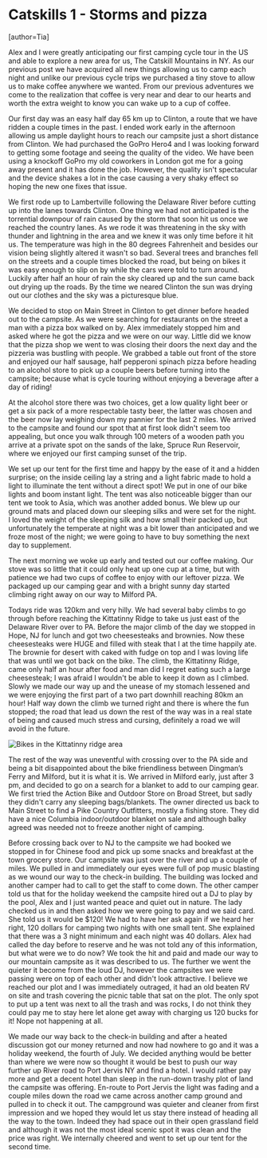 Catskills 1 - Storms and pizza
============
[author=Tia]

Alex and I were greatly anticipating our first camping cycle tour in the US and able to explore a new area for us, The Catskill Mountains in NY. As our previous post we have acquired all new things allowing us to camp each night and unlike our previous cycle trips we purchased a tiny stove to allow us to make coffee anywhere we wanted. From our previous adventures we come to the realization that coffee is very near and dear to our hearts and worth the extra weight to know you can wake up to a cup of coffee.

Our first day was an easy half day 65 km up to Clinton, a route that we have ridden a couple times in the past. I ended work early in the afternoon allowing us ample daylight hours to reach our campsite just a short distance from Clinton. We had purchased the GoPro Hero4 and I was looking forward to getting some footage and seeing the quality of the video. We have been using a knockoff GoPro my old coworkers in London got me for a going away present and it has done the job. However, the quality isn't spectacular and the device shakes a lot in the case causing a very shaky effect so hoping the new one fixes that issue.

We first rode up to Lambertville following the Delaware River before cutting up into the lanes towards Clinton. One thing we had not anticipated is the torrential downpour of rain caused by the storm that soon hit us once we reached the country lanes. As we rode it was threatening in the sky with thunder and lightning in the area and we knew it was only time before it hit us. The temperature was high in the 80 degrees Fahrenheit and besides our vision being slightly altered it wasn't so bad. Several trees and branches fell on the streets and a couple times blocked the road, but being on bikes it was easy enough to slip on by while the cars were told to turn around. Luckily after half an hour of rain the sky cleared up and the sun came back out drying up the roads. By the time we neared Clinton the sun was drying out our clothes and the sky was a picturesque blue.

We decided to stop on Main Street in Clinton to get dinner before headed out to the campsite. As we were searching for restaurants on the street a man with a pizza box walked on by. Alex immediately stopped him and asked where he got the pizza and we were on our way. Little did we know that the pizza shop we went to was closing their doors the next day and the pizzeria was bustling with people. We grabbed a table out front of the store and enjoyed our half sausage, half pepperoni spinach pizza before heading to an alcohol store to pick up a couple beers before turning into the campsite; because what is cycle touring without enjoying a beverage after a day of riding!

At the alcohol store there was two choices, get a low quality light beer or get a six pack of a more respectable tasty beer, the latter was chosen and the beer now lay weighing down my pannier for the last 2 miles. We arrived to the campsite and found our spot that at first look didn't seem too appealing, but once you walk through 100 meters of a wooden path you arrive at a private spot on the sands of the lake, Spruce Run Reservoir, where we enjoyed our first camping sunset of the trip.

We set up our tent for the first time and happy by the ease of it and a hidden surprise; on the inside ceiling lay a string and a light fabric made to hold a light to illuminate the tent without a direct spot! We put in one of our bike lights and boom instant light. The tent was also noticeable bigger than our tent we took to Asia, which was another added bonus. We blew up our ground mats and placed down our sleeping silks and were set for the night. I loved the weight of the sleeping silk and how small their packed up, but unfortunately the temperate at night was a bit lower than anticipated and we froze most of the night; we were going to have to buy something the next day to supplement.

The next morning we woke up early and tested out our coffee making. Our stove was so little that it could only heat up one cup at a time, but with patience we had two cups of coffee to enjoy with our leftover pizza. We packaged up our camping gear and with a bright sunny day started climbing right away on our way to Milford PA.

Todays ride was 120km and very hilly. We had several baby climbs to go through before reaching the Kittatinny Ridge to take us just east of the Delaware River over to PA. Before the major climb of the day we stopped in Hope, NJ for lunch and got two cheesesteaks and brownies. Now these cheesesteaks were HUGE and filled with steak that I at the time happily ate. The brownie for desert with caked with fudge on top and I was loving life that was until we got back on the bike. The climb, the Kittatinny Ridge, came only half an hour after food and man did I regret eating such a large cheesesteak; I was afraid I wouldn't be able to keep it down as I climbed. Slowly we made our way up and the unease of my stomach lessened and we were enjoying the first part of a two part downhill reaching 80km an hour! Half way down the climb we turned right and there is where the fun stopped; the road that lead us down the rest of the way was in a real state of being and caused much stress and cursing, definitely a road we will avoid in the future.

![Bikes  in the Kittatinny ridge area](../../../static/blog/images/kittatinny-ridge.jpg "Bikes  in the Kittatinny ridge area")

The rest of the way was uneventful with crossing over to the PA side and being a bit disappointed about the bike friendliness between Dingman’s Ferry and Milford, but it is what it is. We arrived in Milford early, just after 3 pm, and decided to go on a search for a blanket to add to our camping gear. We first tried the Action Bike and Outdoor Store on Broad Street, but sadly they didn't carry any sleeping bags/blankets. The owner directed us back to Main Street to find a Pike Country Outfitters, mostly a fishing store. They did have a nice Columbia indoor/outdoor blanket on sale and although balky agreed was needed not to freeze another night of camping.

Before crossing back over to NJ to the campsite we had booked we stopped in for Chinese food and pick up some snacks and breakfast at the town grocery store. Our campsite was just over the river and up a couple of miles. We pulled in and immediately our eyes were full of pop music blasting as we wound our way to the check-in building. The building was locked and another camper had to call to get the staff to come down. The other camper told us that for the holiday weekend the campsite hired out a DJ to play by the pool, Alex and I just wanted peace and quiet out in nature. The lady checked us in and then asked how we were going to pay and we said card. She told us it would be $120! We had to have her ask again if we heard her right, 120 dollars for camping two nights with one small tent. She explained that there was a 3 night minimum and each night was 40 dollars. Alex had called the day before to reserve and he was not told any of this information, but what were we to do now? We took the hit and paid and made our way to our mountain campsite as it was described to us. The further we went the quieter it become from the loud DJ, however the campsites we were passing were on top of each other and didn't look attractive. I believe we reached our plot and I was immediately outraged, it had an old beaten RV on site and trash covering the picnic table that sat on the plot. The only spot to put up a tent was next to all the trash and was rocks, I do not think they could pay me to stay here let alone get away with charging us 120 bucks for it! Nope not happening at all.

We made our way back to the check-in building and after a heated discussion got our money returned and now had nowhere to go and it was a holiday weekend, the fourth of July. We decided anything would be better than where we were now so thought it would be best to push our way further up River road to Port Jervis NY and find a hotel. I would rather pay more and get a decent hotel than sleep in the run-down trashy plot of land the campsite was offering. En-route to Port Jervis the light was fading and a couple miles down the road we came across another camp ground and pulled in to check it out. The campground was quieter and cleaner from first impression and we hoped they would let us stay there instead of heading all the way to the town. Indeed they had space out in their open grassland field and although it was not the most ideal scenic spot it was clean and the price was right. We internally cheered and went to set up our tent for the second time.